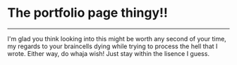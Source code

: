 # The portfolio page thingy!!
---
I'm glad you think looking into this might be worth any second of your time, my regards to your braincells dying while trying to process the hell that I wrote. Either way, do whaja wish! Just stay within the lisence I guess.